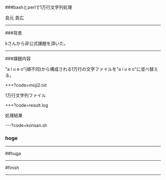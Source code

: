 
###bashとperlで1万行文字列処理

島元 貴広

---
###背景

kさんから非公式課題を頂いた。


---
###課題内容

"a i u e o"(順不同)から構成される1万行の文字ファイルを"a i u e o"に並べ替える。

+++?code=moji2.txt

1万行文字列ファイル

+++?code=result.log

処理結果




---?code=konsan.sh



### hoge



---


##huga


---



#finish


---
